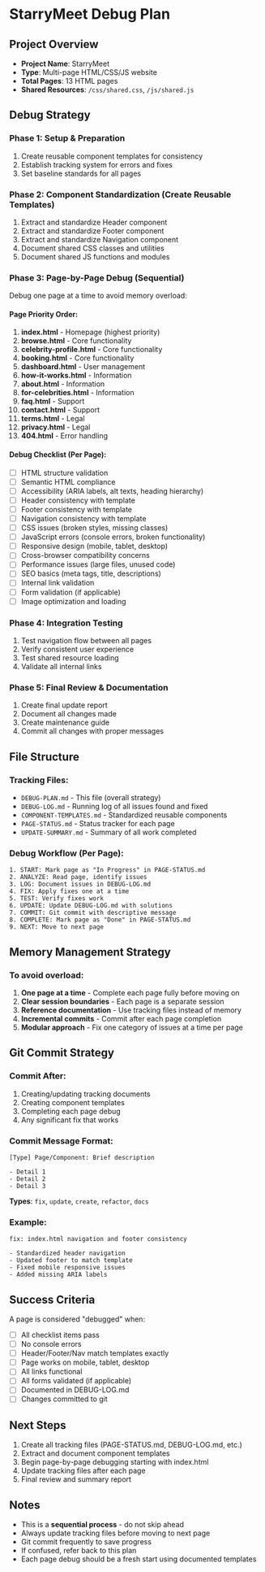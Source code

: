# StarryMeet Debug Plan

## Project Overview
- **Project Name**: StarryMeet
- **Type**: Multi-page HTML/CSS/JS website
- **Total Pages**: 13 HTML pages
- **Shared Resources**: `/css/shared.css`, `/js/shared.js`

## Debug Strategy

### Phase 1: Setup & Preparation
1. Create reusable component templates for consistency
2. Establish tracking system for errors and fixes
3. Set baseline standards for all pages

### Phase 2: Component Standardization (Create Reusable Templates)
1. Extract and standardize Header component
2. Extract and standardize Footer component
3. Extract and standardize Navigation component
4. Document shared CSS classes and utilities
5. Document shared JS functions and modules

### Phase 3: Page-by-Page Debug (Sequential)
Debug one page at a time to avoid memory overload:

#### Page Priority Order:
1. **index.html** - Homepage (highest priority)
2. **browse.html** - Core functionality
3. **celebrity-profile.html** - Core functionality
4. **booking.html** - Core functionality
5. **dashboard.html** - User management
6. **how-it-works.html** - Information
7. **about.html** - Information
8. **for-celebrities.html** - Information
9. **faq.html** - Support
10. **contact.html** - Support
11. **terms.html** - Legal
12. **privacy.html** - Legal
13. **404.html** - Error handling

#### Debug Checklist (Per Page):
- [ ] HTML structure validation
- [ ] Semantic HTML compliance
- [ ] Accessibility (ARIA labels, alt texts, heading hierarchy)
- [ ] Header consistency with template
- [ ] Footer consistency with template
- [ ] Navigation consistency with template
- [ ] CSS issues (broken styles, missing classes)
- [ ] JavaScript errors (console errors, broken functionality)
- [ ] Responsive design (mobile, tablet, desktop)
- [ ] Cross-browser compatibility concerns
- [ ] Performance issues (large files, unused code)
- [ ] SEO basics (meta tags, title, descriptions)
- [ ] Internal link validation
- [ ] Form validation (if applicable)
- [ ] Image optimization and loading

### Phase 4: Integration Testing
1. Test navigation flow between all pages
2. Verify consistent user experience
3. Test shared resource loading
4. Validate all internal links

### Phase 5: Final Review & Documentation
1. Create final update report
2. Document all changes made
3. Create maintenance guide
4. Commit all changes with proper messages

## File Structure

### Tracking Files:
- `DEBUG-PLAN.md` - This file (overall strategy)
- `DEBUG-LOG.md` - Running log of all issues found and fixed
- `COMPONENT-TEMPLATES.md` - Standardized reusable components
- `PAGE-STATUS.md` - Status tracker for each page
- `UPDATE-SUMMARY.md` - Summary of all work completed

### Debug Workflow (Per Page):

```
1. START: Mark page as "In Progress" in PAGE-STATUS.md
2. ANALYZE: Read page, identify issues
3. LOG: Document issues in DEBUG-LOG.md
4. FIX: Apply fixes one at a time
5. TEST: Verify fixes work
6. UPDATE: Update DEBUG-LOG.md with solutions
7. COMMIT: Git commit with descriptive message
8. COMPLETE: Mark page as "Done" in PAGE-STATUS.md
9. NEXT: Move to next page
```

## Memory Management Strategy

### To avoid overload:
1. **One page at a time** - Complete each page fully before moving on
2. **Clear session boundaries** - Each page is a separate session
3. **Reference documentation** - Use tracking files instead of memory
4. **Incremental commits** - Commit after each page completion
5. **Modular approach** - Fix one category of issues at a time per page

## Git Commit Strategy

### Commit After:
1. Creating/updating tracking documents
2. Creating component templates
3. Completing each page debug
4. Any significant fix that works

### Commit Message Format:
```
[Type] Page/Component: Brief description

- Detail 1
- Detail 2
- Detail 3
```

**Types**: `fix`, `update`, `create`, `refactor`, `docs`

### Example:
```
fix: index.html navigation and footer consistency

- Standardized header navigation
- Updated footer to match template
- Fixed mobile responsive issues
- Added missing ARIA labels
```

## Success Criteria

A page is considered "debugged" when:
- [ ] All checklist items pass
- [ ] No console errors
- [ ] Header/Footer/Nav match templates exactly
- [ ] Page works on mobile, tablet, desktop
- [ ] All links functional
- [ ] All forms validated (if applicable)
- [ ] Documented in DEBUG-LOG.md
- [ ] Changes committed to git

## Next Steps

1. Create all tracking files (PAGE-STATUS.md, DEBUG-LOG.md, etc.)
2. Extract and document component templates
3. Begin page-by-page debugging starting with index.html
4. Update tracking files after each page
5. Final review and summary report

## Notes

- This is a **sequential process** - do not skip ahead
- Always update tracking files before moving to next page
- Git commit frequently to save progress
- If confused, refer back to this plan
- Each page debug should be a fresh start using documented templates

